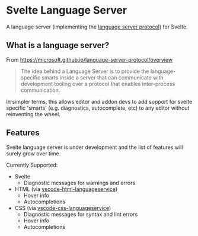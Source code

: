 # Svelte Language Server

A language server (implementing the [language server protocol](https://microsoft.github.io/language-server-protocol/))
for Svelte.

## What is a language server?

From https://microsoft.github.io/language-server-protocol/overview

> The idea behind a Language Server is to provide the language-specific smarts inside a server that can communicate with development tooling over a protocol that enables inter-process communication.

In simpler terms, this allows editor and addon devs to add support for svelte specific 'smarts' (e.g. diagnostics, autocomplete, etc) to any editor without reinventing the wheel.

## Features

Svelte language server is under development and the list of features will surely grow over time.

Currently Supported:

*   Svelte
    *   Diagnostic messages for warnings and errors
*   HTML (via [vscode-html-languageservice](https://github.com/Microsoft/vscode-html-languageservice))
    *   Hover info
    *   Autocompletions
*   CSS (via [vscode-css-languageservice](https://github.com/Microsoft/vscode-css-languageservice))
    *   Diagnostic messages for syntax and lint errors
    *   Hover info
    *   Autocompletions
